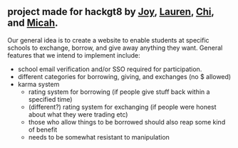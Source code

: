 # <BuzzSense>
## project made for hackgt8 by [Joy](https://github.com/joywying), [Lauren](https://github.com/Laireen), [Chi](https://github.com/udejiofor-chidobem), and [Micah](https://github.com/mielwyn).
  
Our general idea is to create a website to enable students at specific schools to exchange, borrow, and give away anything they want. General features that we intend to implement include:
- school email verification and/or SSO required for participation.
- different categories for borrowing, giving, and exchanges (no $ allowed)
- karma system 
  - rating system for borrowing (if people give stuff back within a specified time)
  - (different?) rating system for exchanging (if people were honest about what they were trading etc)
  - those who allow things to be borrowed should also reap some kind of benefit
  - needs to be somewhat resistant to manipulation
